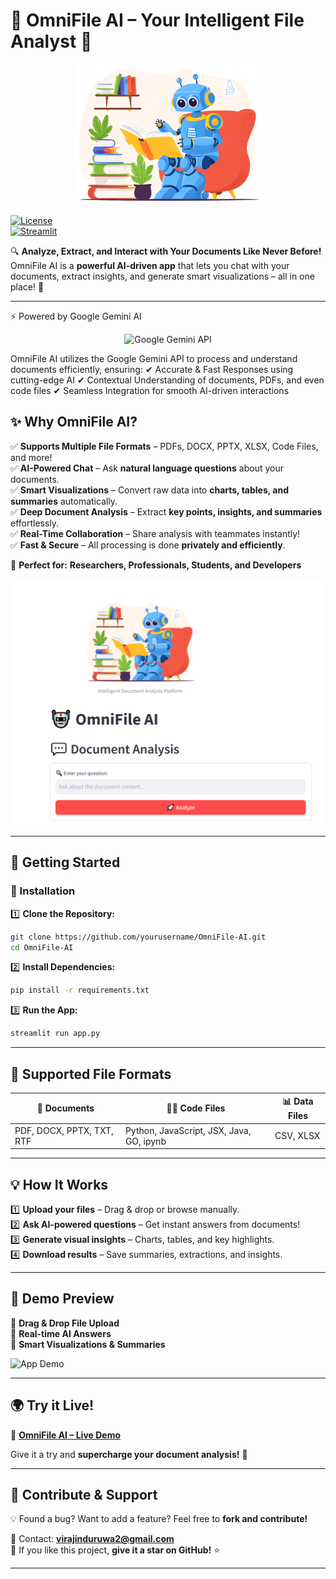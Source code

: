 # **🚀 OmniFile AI – Your Intelligent File Analyst 🤖**  

<p align="center">
  <img src="robot.jpg" alt="OmniFile AI" width="300"> 
</p>  
  
[![License](https://img.shields.io/badge/License-MIT-blue.svg?style=for-the-badge)](https://opensource.org/licenses/MIT)  
[![Streamlit](https://img.shields.io/badge/Deployed_on-Streamlit-FF4B4B?style=for-the-badge&logo=streamlit)](https://omnifile-ai.streamlit.app/)  

🔍 **Analyze, Extract, and Interact with Your Documents Like Never Before!**  
OmniFile AI is a **powerful AI-driven app** that lets you chat with your documents, extract insights, and generate smart visualizations – all in one place! 🚀  

---

⚡ Powered by Google Gemini AI
<p align="center"> <img src="assets/gemini_logo.png" alt="Google Gemini API" width="200"> </p>
OmniFile AI utilizes the Google Gemini API to process and understand documents efficiently, ensuring:
✔ Accurate & Fast Responses using cutting-edge AI
✔ Contextual Understanding of documents, PDFs, and even code files
✔ Seamless Integration for smooth AI-driven interactions

## **✨ Why OmniFile AI?**  

✅ **Supports Multiple File Formats** – PDFs, DOCX, PPTX, XLSX, Code Files, and more!  
✅ **AI-Powered Chat** – Ask **natural language questions** about your documents.  
✅ **Smart Visualizations** – Convert raw data into **charts, tables, and summaries** automatically.  
✅ **Deep Document Analysis** – Extract **key points, insights, and summaries** effortlessly.  
✅ **Real-Time Collaboration** – Share analysis with teammates instantly!  
✅ **Fast & Secure** – All processing is done **privately and efficiently**.  

🎯 **Perfect for:** **Researchers, Professionals, Students, and Developers**  

![App Screenshot](screenshot.png)  

---

## **🚀 Getting Started**  

### **🔧 Installation**  

1️⃣ **Clone the Repository:**  
```bash
git clone https://github.com/yourusername/OmniFile-AI.git
cd OmniFile-AI
```  

2️⃣ **Install Dependencies:**  
```bash
pip install -r requirements.txt
```  

3️⃣ **Run the App:**  
```bash
streamlit run app.py
```  

---

## **📂 Supported File Formats**  

| 📄 Documents | 🧑‍💻 Code Files | 📊 Data Files |
|-------------|---------------|-------------|
| PDF, DOCX, PPTX, TXT, RTF | Python, JavaScript, JSX, Java, GO, ipynb | CSV, XLSX |

---

## **💡 How It Works**  

1️⃣ **Upload your files** – Drag & drop or browse manually.  
2️⃣ **Ask AI-powered questions** – Get instant answers from documents!  
3️⃣ **Generate visual insights** – Charts, tables, and key highlights.  
4️⃣ **Download results** – Save summaries, extractions, and insights.  

---

## **📸 Demo Preview**  

🔹 **Drag & Drop File Upload**  
🔹 **Real-time AI Answers**  
🔹 **Smart Visualizations & Summaries**  

![App Demo](assets/demo.gif)  

---

## **🌍 Try it Live!**  

🔗 **[OmniFile AI – Live Demo](https://omnifile-ai.streamlit.app/)**  

Give it a try and **supercharge your document analysis!** 🚀  

---

## **🤝 Contribute & Support**  

💡 Found a bug? Want to add a feature? Feel free to **fork and contribute!**  

📧 Contact: **virajinduruwa2@gmail.com**  
🌟 If you like this project, **give it a star on GitHub!** ⭐  

---
